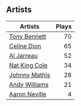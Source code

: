## Artists
Artists | Plays 
----- | -----: 
[Tony Bennett](/artists/tony-bennett-2564) | 70
[Celine Dion](/artists/celine-dion-39068) | 65
[Al Jarreau](/artists/al-jarreau-1769) | 52
[Nat King Cole](/artists/nat-king-cole-3428) | 34
[Johnny Mathis](/artists/johnny-mathis-14581) | 28
[Andy Williams](/artists/andy-williams-16425) | 21
[Aaron Neville](/artists/aaron-neville-384) | 4

